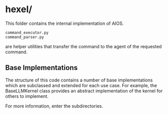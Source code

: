 # hexel/

This folder contains the internal implementation of AIOS.

```
command_executor.py
command_parser.py
```

are helper utilities that transfer the command to the agent of the requested command.

## Base Implementations
The structure of this code contains a number of base implementations which are subclassed and extended for each use case. For example, the BaseLLMKernel class provides an abstract implementation of the kernel for others to implement.

For more information, enter the subdirectories.
